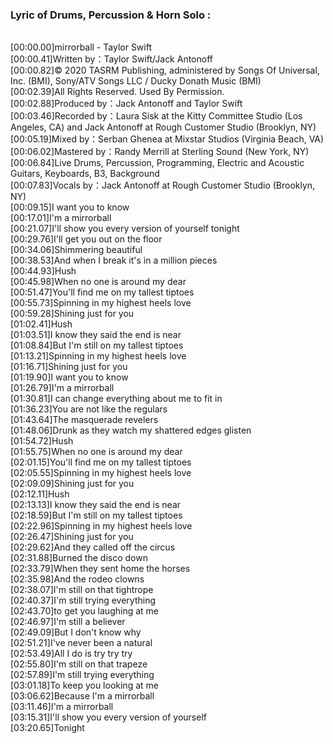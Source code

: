 <h3>Lyric of Drums, Percussion & Horn Solo :</h3><p><br>[00:00.00]mirrorball - Taylor Swift
<br>[00:00.41]Written by：Taylor Swift/Jack Antonoff
<br>[00:00.82]© 2020 TASRM Publishing, administered by Songs Of Universal, Inc. (BMI), Sony/ATV Songs LLC / Ducky Donath Music (BMI)
<br>[00:02.39]All Rights Reserved. Used By Permission.
<br>[00:02.88]Produced by：Jack Antonoff and Taylor Swift
<br>[00:03.46]Recorded by：Laura Sisk at the Kitty Committee Studio (Los Angeles, CA) and Jack Antonoff at Rough Customer Studio (Brooklyn, NY)
<br>[00:05.19]Mixed by：Serban Ghenea at Mixstar Studios (Virginia Beach, VA)
<br>[00:06.02]Mastered by：Randy Merrill at Sterling Sound (New York, NY)
<br>[00:06.84]Live Drums, Percussion, Programming, Electric and Acoustic Guitars, Keyboards, B3, Background
<br>[00:07.83]Vocals by：Jack Antonoff at Rough Customer Studio (Brooklyn, NY)
<br>[00:09.15]I want you to know
<br>[00:17.01]I'm a mirrorball
<br>[00:21.07]I'll show you every version of yourself tonight
<br>[00:29.76]I'll get you out on the floor
<br>[00:34.06]Shimmering beautiful
<br>[00:38.53]And when I break it's in a million pieces
<br>[00:44.93]Hush
<br>[00:45.98]When no one is around my dear
<br>[00:51.47]You'll find me on my tallest tiptoes
<br>[00:55.73]Spinning in my highest heels love
<br>[00:59.28]Shining just for you
<br>[01:02.41]Hush
<br>[01:03.51]I know they said the end is near
<br>[01:08.84]But I'm still on my tallest tiptoes
<br>[01:13.21]Spinning in my highest heels love
<br>[01:16.71]Shining just for you
<br>[01:19.90]I want you to know
<br>[01:26.79]I'm a mirrorball
<br>[01:30.81]I can change everything about me to fit in
<br>[01:36.23]You are not like the regulars
<br>[01:43.64]The masquerade revelers
<br>[01:48.06]Drunk as they watch my shattered edges glisten
<br>[01:54.72]Hush
<br>[01:55.75]When no one is around my dear
<br>[02:01.15]You'll find me on my tallest tiptoes
<br>[02:05.55]Spinning in my highest heels love
<br>[02:09.09]Shining just for you
<br>[02:12.11]Hush
<br>[02:13.13]I know they said the end is near
<br>[02:18.59]But I'm still on my tallest tiptoes
<br>[02:22.96]Spinning in my highest heels love
<br>[02:26.47]Shining just for you
<br>[02:29.62]And they called off the circus
<br>[02:31.88]Burned the disco down
<br>[02:33.79]When they sent home the horses
<br>[02:35.98]And the rodeo clowns
<br>[02:38.07]I'm still on that tightrope
<br>[02:40.37]I'm still trying everything
<br>[02:43.70]to get you laughing at me
<br>[02:46.97]I'm still a believer
<br>[02:49.09]But I don't know why
<br>[02:51.21]I've never been a natural
<br>[02:53.49]All I do is try try try
<br>[02:55.80]I'm still on that trapeze
<br>[02:57.89]I'm still trying everything
<br>[03:01.18]To keep you looking at me
<br>[03:06.62]Because I'm a mirrorball
<br>[03:11.46]I'm a mirrorball
<br>[03:15.31]I'll show you every version of yourself
<br>[03:20.65]Tonight
</p>